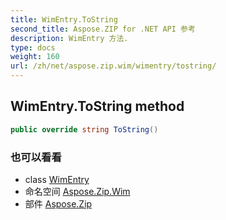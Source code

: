 ```yaml
---
title: WimEntry.ToString
second_title: Aspose.ZIP for .NET API 参考
description: WimEntry 方法. 
type: docs
weight: 160
url: /zh/net/aspose.zip.wim/wimentry/tostring/
---
```

## WimEntry.ToString method

```csharp
public override string ToString()
```

### 也可以看看

* class [WimEntry](../)
* 命名空间 [Aspose.Zip.Wim](../../wimentry/)
* 部件 [Aspose.Zip](../../../)


